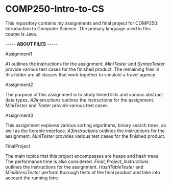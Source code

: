# COMP250-Intro-to-CS
This repository contains my assignments and final project for COMP250: Introduction to Computer Science. The primary language used in this course is Java.

----- **ABOUT FILES** -----

Assignment1

*A1* outlines the instructions for the assignment. 
*MiniTester* and *SyntaxTester* provide various test cases for the finished product.
The remaining files in this folder are all classes that work together to simulate a travel agency.

Assignment2

The purpose of this assignment is to study linked lists and various abstract data types.
*A2instructions* outlines the instructions for the assignment. 
*MiniTester* and *Tester* provide various test cases.

Assignment3

This assignment explores various sorting algorithms, binary search trees, as well as the Iterable interface.
*A3instructions* outlines the instructions for the assignment. 
*MiniTester* provides various test cases for the finished product.

FinalProject

The main topics that this project encompasses are heaps and hash trees. The performance time is also considered.
*Final_Project_Instructions* outlines the instructions for the assignment. 
*HashTableTester* and *MiniStressTester* perform thorough tests of the final product and take into account the running time.
